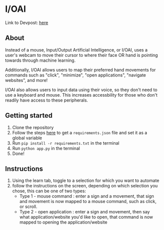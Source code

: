
# I/OAI 
Link to Devpost: [here](https://devpost.com/submit-to/14609-mchacks-9/manage/submissions/300524-tony-stark-simulator/project_details/edit)

## About
Instead of a mouse, Input/Output Artificial Intelligence, or I/OAI, uses a user's webcam to move their cursor to where their face OR hand is pointing towards through machine learning. 

Additionally, I/OAI allows users to map their preferred hand movements for commands such as "click", "minimize", "open applications", "navigate websites", and more! 

I/OAI also allows users to input data using their voice, so they don't need to use a keyboard and mouse. This increases accessbility for those who don't readily have access to these peripherals. 

## Getting started
1. Clone the repository
2. Follow the steps [here](https://cloud.google.com/speech-to-text/docs/before-you-begin) to get a ```requirements.json``` file and set it as a global variable
3. Run  ```pip install -r requirements.txt``` in the terminal
4. Run ```python app.py``` in the terminal
5. Done!

## Instructions
1. Using the learn tab, toggle to a selection for which you want to automate
2. follow the instructions on the screen, depending on which selection you chose, this can be one of two types:
	- Type 1 - mouse command : enter a sign and a movement, that sign and movement is now mapped to a mouse command, such as click, or scroll. 
	- Type 2 - open application : enter a sign and movement,  then say what application/website you'd like to open, that command is now mapped to opening the application/website
